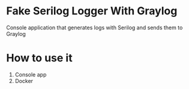 # Fake Serilog Logger With Graylog
 Console application that generates logs with Serilog and sends them to Graylog

# How to use it

1. Console app
2. Docker
